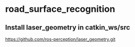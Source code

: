 # road_surface_recognition

## Install laser_geometry in catkin_ws/src
<https://github.com/ros-perception/laser_geometry.git>
